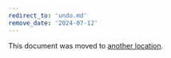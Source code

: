 ```yaml
---
redirect_to: 'undo.md'
remove_date: '2024-07-12'
---
```


This document was moved to [another location](undo.md).

<!-- This redirect file can be deleted after <2024-07-12>. -->
<!-- Redirects that point to other docs in the same project expire in three months. -->
<!-- Redirects that point to docs in a different project or site (for example, link is not relative and starts with `https:`) expire in one year. -->
<!-- Before deletion, see: https://docs.gitlab.com/ee/development/documentation/redirects.html -->
